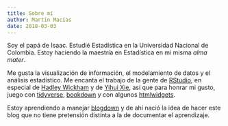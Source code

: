 ```yaml
---
title: Sobre mí
author: Martín Macías
date: 2018-03-03
---
```


Soy el papá de Isaac. Estudié Estadística en la Universidad Nacional de Colombia. Estoy haciendo la maestría en Estadística en mi misma _alma mater_.

Me gusta la visualización de información, el modelamiento de datos y el análisis estadístico. Me encanta el trabajo de la gente de [RStudio](https://www.rstudio.com), en especial de [Hadley Wickham](http://hadley.nz/) y de [Yihui Xie](http://yihui.name/), así que para honrar mi gusto, juego con [tidyverse](https://www.tidyverse.org), [bookdown](https://www.bookdown.org) y con algunos [htmlwidgets](https://www.htmlwidgets.org).

Estoy aprendiendo a manejar [blogdown](https://bookdown.org/yihui/blogdown/) y de ahí nació la idea de hacer este blog que no tiene pretensión distinta a la de documentar el aprendizaje.

